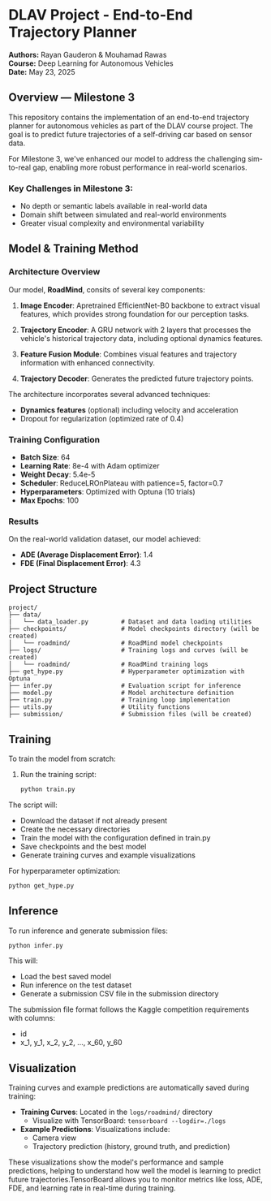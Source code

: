 # DLAV Project - End-to-End Trajectory Planner

**Authors:** Rayan Gauderon & Mouhamad Rawas  
**Course:** Deep Learning for Autonomous Vehicles   
**Date:** May 23, 2025

## Overview — Milestone 3

This repository contains the implementation of an end-to-end trajectory planner for autonomous vehicles as part of the DLAV course project. The goal is to predict future trajectories of a self-driving car based on sensor data.

For Milestone 3, we've enhanced our model to address the challenging sim-to-real gap, enabling more robust performance in real-world scenarios.

### Key Challenges in Milestone 3:
- No depth or semantic labels available in real-world data
- Domain shift between simulated and real-world environments
- Greater visual complexity and environmental variability

## Model & Training Method

### Architecture Overview

Our model, **RoadMind**, consits of several key components:

1. **Image Encoder**: Apretrained EfficientNet-B0 backbone to extract visual features, which provides strong foundation for our perception tasks.

2. **Trajectory Encoder**: A GRU network with 2 layers that processes the vehicle's historical trajectory data, including optional dynamics features.

3. **Feature Fusion Module**: Combines visual features and trajectory information with enhanced connectivity.

4. **Trajectory Decoder**: Generates the predicted future trajectory points.


The architecture incorporates several advanced techniques:
- **Dynamics features** (optional) including velocity and acceleration
- Dropout for regularization (optimized rate of 0.4)

### Training Configuration

- **Batch Size**: 64
- **Learning Rate**: 8e-4 with Adam optimizer
- **Weight Decay**: 5.4e-5
- **Scheduler**: ReduceLROnPlateau with patience=5, factor=0.7
- **Hyperparameters**: Optimized with Optuna (10 trials)
- **Max Epochs**: 100

### Results

On the real-world validation dataset, our model achieved:
- **ADE (Average Displacement Error)**: 1.4
- **FDE (Final Displacement Error)**: 4.3

## Project Structure

```
project/
├── data/
|   └── data_loader.py         # Dataset and data loading utilities         
├── checkpoints/               # Model checkpoints directory (will be created)
│   └── roadmind/              # RoadMind model checkpoints
├── logs/                      # Training logs and curves (will be created)
│   └── roadmind/              # RoadMind training logs
├── get_hype.py                # Hyperparameter optimization with Optuna
├── infer.py                   # Evaluation script for inference
├── model.py                   # Model architecture definition
├── train.py                   # Training loop implementation
├── utils.py                   # Utility functions
├── submission/                # Submission files (will be created)
```

## Training

To train the model from scratch:

1. Run the training script:
   ```bash
   python train.py
   ```

The script will:
- Download the dataset if not already present
- Create the necessary directories
- Train the model with the configuration defined in train.py
- Save checkpoints and the best model
- Generate training curves and example visualizations

For hyperparameter optimization:
```bash
python get_hype.py
```

## Inference

To run inference and generate submission files:

```bash
python infer.py
```

This will:
- Load the best saved model
- Run inference on the test dataset
- Generate a submission CSV file in the submission directory

The submission file format follows the Kaggle competition requirements with columns:
- id
- x_1, y_1, x_2, y_2, ..., x_60, y_60

## Visualization

Training curves and example predictions are automatically saved during training:

- **Training Curves**: Located in the `logs/roadmind/` directory
  - Visualize with TensorBoard: `tensorboard --logdir=./logs`
- **Example Predictions**: Visualizations include:
  - Camera view
  - Trajectory prediction (history, ground truth, and prediction)

These visualizations show the model's performance and sample predictions, helping to understand how well the model is learning to predict future trajectories.TensorBoard allows you to monitor metrics like loss, ADE, FDE, and learning rate in real-time during training.
